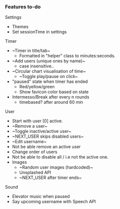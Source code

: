### Features to-do
Settings
* Themes
* Set sessionTime in settings

Timer
* ~Timer in title/tab~
  - Formatted in "helper" class to minutes:seconds.
* ~Add users (unique ones by name)~
  - case insensitive..
* ~Circular chart visualisation of time~
  - ~Toggle play/pause on click~
* "paused" state when timer has ended
  - Red/yellow/green
  - Show favicon color based on state
* Intermesso/Break after every n rounds
  - timebased? after around 60 min
  
User
* Start with user [0] active.
* ~Remove a user~
* ~Toggle inactive/active user~
* ~NEXT_USER skips disabled users~
* ~Edit username~
* Not be able remove an active user
* Change order of users
* Not be able to disable all / i.e not the active one.
* Images
  - ~Random user images (hardcoded)~
  - Unsplashed API
  - ~NEXT_USER after timer ends~

Sound
* Elevator music when paused
* Say upcoming username with Speech API 
